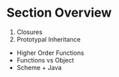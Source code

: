 # Section Overview

1. Closures
2. Prototypal Inheritance

- Higher Order Functions
- Functions vs Object
- Scheme + Java
